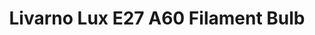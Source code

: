 ---
date_added: 2021-07-25
model: HG06462A
vendor: Lidl
title: Livarno Lux E27 A60 Filament Bulb
category: light
supports: on/off, brightness
zigbeemodel: ['TS0501A','_TZ3000_7dcddnye']
compatible: [z2m]
mlink: https://www.lidl.com/
link: 
---